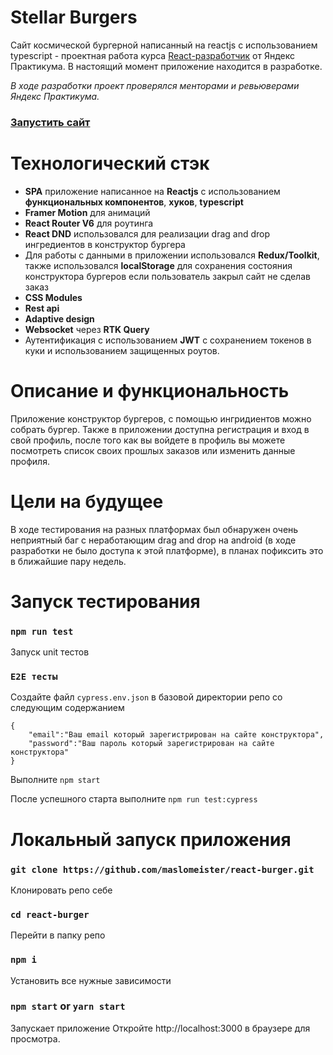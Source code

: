 # Stellar Burgers

Сайт космической бургерной написанный на reactjs с использованием typescript - проектная работа курса [React-разработчик](https://practicum.yandex.ru/react/) от Яндекс Практикума. В настоящий момент приложение находится в разработке.

_В ходе разработки проект проверялся менторами и ревьюверами Яндекс Практикума._

### [Запустить сайт](https://maslomeister.github.io/react-burger/)

# Технологический стэк

- **SPA** приложение написанное на **Reactjs** с использованием **функциональных компонентов**, **хуков**, **typescript**
- **Framer Motion** для анимаций
- **React Router V6** для роутинга
- **React DND** использовался для реализации drag and drop ингредиентов в конструктор бургера
- Для работы с данными в приложении использовался **Redux/Toolkit**, также использовался **localStorage** для сохранения состояния конструктора бургеров если пользователь закрыл сайт не сделав заказ
- **CSS Modules**
- **Rest api**
- **Adaptive design**
- **Websocket** через **RTK Query**
- Аутентификация с использованием **JWT** с сохранением токенов в куки и использованием защищенных роутов.

# Описание и функциональность

Приложение конструктор бургеров, с помощью ингридиентов можно собрать бургер.
Также в приложении доступна регистрация и вход в свой профиль, после того как вы войдете в профиль вы можете посмотреть список своих прошлых заказов или изменить данные профиля.

# Цели на будущее

В ходе тестирования на разных платформах был обнаружен очень неприятный баг с неработающим drag and drop на android (в ходе разработки не было доступа к этой платформе), в планах пофиксить это в ближайшие пару недель.

# Запуск тестирования

### `npm run test`

Запуск unit тестов

### `E2E тесты`

Создайте файл `cypress.env.json` в базовой директории репо со следующим содержанием

```
{
	"email":"Ваш email который зарегистрирован на сайте конструктора",
	"password":"Ваш пароль который зарегистрирован на сайте конструктора"
}
```

Выполните `npm start`

После успешного старта выполните `npm run test:cypress`

###

# Локальный запуск приложения

### `git clone https://github.com/maslomeister/react-burger.git`

Клонировать репо себе

### `cd react-burger`

Перейти в папку репо

### `npm i`

Установить все нужные зависимости

### `npm start` or `yarn start`

Запускает приложение
Откройте http://localhost:3000 в браузере для просмотра.
